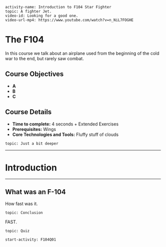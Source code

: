 ```c-lms
activity-name: Introduction to F104 Star Fighter
topic: A fighter Jet.
video-id: Looking for a good one.
video-url-mp4: https://www.youtube.com/watch?v=n_NiL7FOGHE
```

# The F104

In this course we talk about an airplane used from the beginning of the cold war to the end, but rarely saw combat.  


## Course Objectives

* **A**
* **B**
* **C**

## Course Details

* **Time to complete:** 4 seconds + Extended Exercises
* **Prerequisites:** Wings
* **Core Technologies and Tools:** Fluffy stuff of clouds 

```c-lms
topic: Just a bit deeper
```
---
# Introduction
---

## What was an F-104

How fast was it.

```c-lms
topic: Conclusion
```
FAST.

```c-lms
topic: Quiz
```

```c-lms
start-activity: F104Q01
```